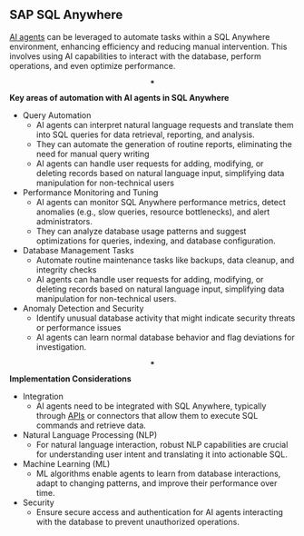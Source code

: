 ## SAP SQL Anywhere

[AI agents](sap-sql-anywhere-16-aia) can be leveraged to automate tasks within a SQL Anywhere environment, enhancing efficiency and reducing manual intervention. This involves using AI capabilities to interact with the database, perform operations, and even optimize performance.

__$${*}$$ Key areas of automation with AI agents in SQL Anywhere__

- Query Automation
  - AI agents can interpret natural language requests and translate them into SQL queries for data retrieval, reporting, and analysis.
  - They can automate the generation of routine reports, eliminating the need for manual query writing
  - AI agents can handle user requests for adding, modifying, or deleting records based on natural language input, simplifying data manipulation for non-technical users
- Performance Monitoring and Tuning
  - AI agents can monitor SQL Anywhere performance metrics, detect anomalies (e.g., slow queries, resource bottlenecks), and alert administrators.
  - They can analyze database usage patterns and suggest optimizations for queries, indexing, and database configuration.
- Database Management Tasks
  - Automate routine maintenance tasks like backups, data cleanup, and integrity checks
  - AI agents can handle user requests for adding, modifying, or deleting records based on natural language input, simplifying data manipulation for non-technical users.
- Anomaly Detection and Security
  - Identify unusual database activity that might indicate security threats or performance issues
  - AI agents can learn normal database behavior and flag deviations for investigation.

__$${*}$$ Implementation Considerations__

- Integration
  - AI agents need to be integrated with SQL Anywhere, typically through [APIs](sap/AI/ms-dynamics-365/Readme.md) or connectors that allow them to execute SQL commands and retrieve data.
- Natural Language Processing (NLP)
  - For natural language interaction, robust NLP capabilities are crucial for understanding user intent and translating it into actionable SQL.
- Machine Learning (ML)
  - ML algorithms enable agents to learn from database interactions, adapt to changing patterns, and improve their performance over time.
- Security
  - Ensure secure access and authentication for AI agents interacting with the database to prevent unauthorized operations.
